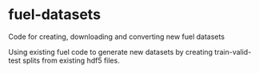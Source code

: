 # fuel-datasets
Code for creating, downloading and converting new fuel datasets

Using existing fuel code to generate new datasets by creating train-valid-test splits from existing hdf5 files.


